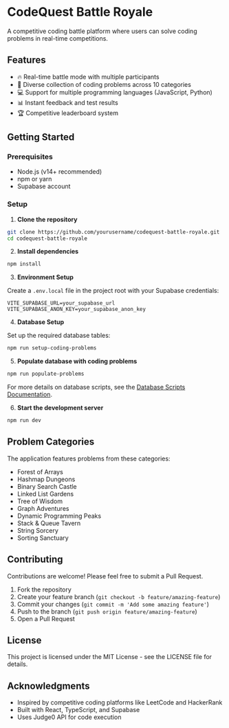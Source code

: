 # CodeQuest Battle Royale

A competitive coding battle platform where users can solve coding problems in real-time competitions.

## Features

- 🔥 Real-time battle mode with multiple participants
- 🧩 Diverse collection of coding problems across 10 categories
- 💻 Support for multiple programming languages (JavaScript, Python)
- 📊 Instant feedback and test results
- 🏆 Competitive leaderboard system

## Getting Started

### Prerequisites

- Node.js (v14+ recommended)
- npm or yarn
- Supabase account

### Setup

1. **Clone the repository**

```bash
git clone https://github.com/yourusername/codequest-battle-royale.git
cd codequest-battle-royale
```

2. **Install dependencies**

```bash
npm install
```

3. **Environment Setup**

Create a `.env.local` file in the project root with your Supabase credentials:

```
VITE_SUPABASE_URL=your_supabase_url
VITE_SUPABASE_ANON_KEY=your_supabase_anon_key
```

4. **Database Setup**

Set up the required database tables:

```bash
npm run setup-coding-problems
```

5. **Populate database with coding problems**

```bash
npm run populate-problems
```

For more details on database scripts, see the [Database Scripts Documentation](src/scripts/README.md).

6. **Start the development server**

```bash
npm run dev
```

## Problem Categories

The application features problems from these categories:

- Forest of Arrays
- Hashmap Dungeons
- Binary Search Castle
- Linked List Gardens
- Tree of Wisdom
- Graph Adventures
- Dynamic Programming Peaks
- Stack & Queue Tavern
- String Sorcery
- Sorting Sanctuary

## Contributing

Contributions are welcome! Please feel free to submit a Pull Request.

1. Fork the repository
2. Create your feature branch (`git checkout -b feature/amazing-feature`)
3. Commit your changes (`git commit -m 'Add some amazing feature'`)
4. Push to the branch (`git push origin feature/amazing-feature`)
5. Open a Pull Request

## License

This project is licensed under the MIT License - see the LICENSE file for details.

## Acknowledgments

- Inspired by competitive coding platforms like LeetCode and HackerRank
- Built with React, TypeScript, and Supabase
- Uses Judge0 API for code execution 